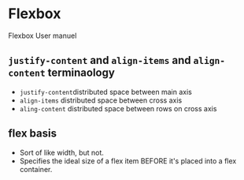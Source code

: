 # Flexbox
Flexbox User manuel

## `justify-content` and `align-items` and `align-content` terminaology
  - `justify-content`distributed space between main axis
  - `align-items` distributed space between cross axis
  - `aling-content` distributed space between rows on cross axis

## flex basis
  - Sort of like width, but not.
  - Specifies the ideal size of a flex item BEFORE it's placed into a flex container.
